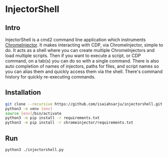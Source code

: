 # InjectorShell

## Intro
InjectorShell is a cmd2 command line application which instruments [ChromeInjector](https://github.com/isaiahsarju/chromeinjector). It makes interacting with CDP, via ChromeInjector, simple to do.  It acts as a shell where you can create multiple ChromeInjectors and load multiple scripts. Then if you want to execute a script, or CDP command, on a tab(s) you can do so with a single command. There is also auto completion of names of injectors, paths for files, and script names so you can alias them and quickly access them via the shell.  There's command history for quickly re-executing commands.

## Installation
```bash
git clone --recursive https://github.com/isaiahsarju/injectorshell.git
python3 -m venv [env]
source [env]/bin/activate
python3 -m pip install -r requirements.txt
python3 -m pip install -r chromeinjector/requirements.txt
```

## Run
`python3 ./injectorshell.py`